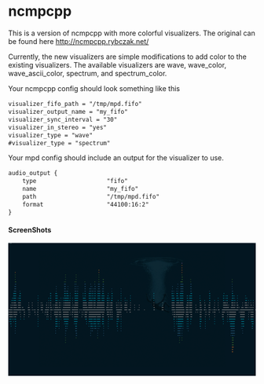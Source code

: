 ncmpcpp
=======

This is a version of ncmpcpp with more colorful visualizers. The original can be found here http://ncmpcpp.rybczak.net/

Currently, the new visualizers are simple modifications to add color to the existing visualizers. The available visualizers are wave, wave_color, wave_ascii_color, spectrum, and spectrum_color.

Your ncmpcpp config should look something like this

```
visualizer_fifo_path = "/tmp/mpd.fifo"
visualizer_output_name = "my_fifo"
visualizer_sync_interval = "30"
visualizer_in_stereo = "yes"
visualizer_type = "wave"
#visualizer_type = "spectrum"

```

Your mpd config should include an output for the visualizer to use.

```
audio_output {
    type                    "fifo"
    name                    "my_fifo"
    path                    "/tmp/mpd.fifo"
    format                  "44100:16:2"
}

```

#### ScreenShots

![Wave Form](https://raw.githubusercontent.com/dpayne/ncmpcpp-colorful/master/imgs/waveform_color.png)
